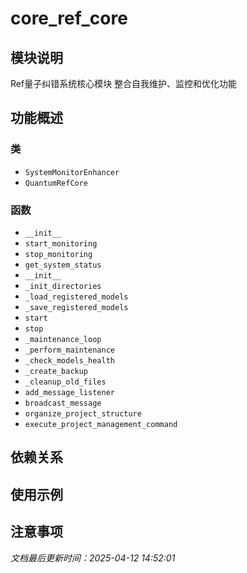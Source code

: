 # core_ref_core

## 模块说明
Ref量子纠错系统核心模块
整合自我维护、监控和优化功能

## 功能概述

### 类

- `SystemMonitorEnhancer`
- `QuantumRefCore`

### 函数

- `__init__`
- `start_monitoring`
- `stop_monitoring`
- `get_system_status`
- `__init__`
- `_init_directories`
- `_load_registered_models`
- `_save_registered_models`
- `start`
- `stop`
- `_maintenance_loop`
- `_perform_maintenance`
- `_check_models_health`
- `_create_backup`
- `_cleanup_old_files`
- `add_message_listener`
- `broadcast_message`
- `organize_project_structure`
- `execute_project_management_command`

## 依赖关系

## 使用示例

## 注意事项

*文档最后更新时间：2025-04-12 14:52:01*